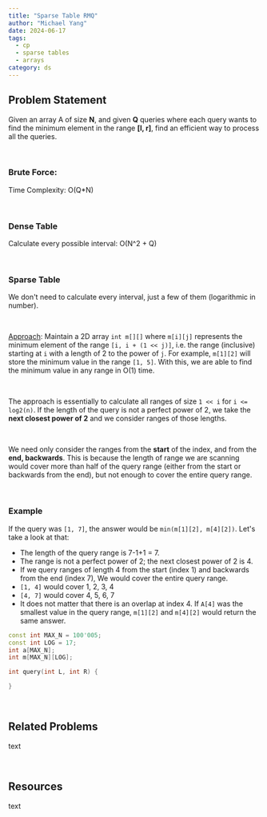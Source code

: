 ```yaml
---
title: "Sparse Table RMQ"
author: "Michael Yang"
date: 2024-06-17
tags:
  - cp
  - sparse tables
  - arrays
category: ds
---
```


## Problem Statement

Given an array A of size **N**, and given **Q** queries where each query wants to find the minimum element in the range **[l, r]**, find an efficient way to process all the queries.

<br>

### Brute Force:

Time Complexity: O(Q\*N)

<br>

### Dense Table

Calculate every possible interval: O(N^2 + Q)

<br>

### Sparse Table

We don't need to calculate every interval, just a few of them (logarithmic in number).

<br>

<u>Approach</u>: Maintain a 2D array `int m[][]` where `m[i][j]` represents the minimum element of the range `[i, i + (1 << j)]`, i.e. the range (inclusive) starting at `i` with a length of 2 to the power of `j`. For example, `m[1][2]` will store the minimum value in the range `[1, 5]`. With this, we are able to find the minimum value in any range in O(1) time.

<br>

The approach is essentially to calculate all ranges of size `1 << i` for `i <= log2(n)`. If the length of the query is not a perfect power of 2, we take the **next closest power of 2** and we consider ranges of those lengths.

<br>

We need only consider the ranges from the **start** of the index, and from the **end, backwards**. This is because the length of range we are scanning would cover more than half of the query range (either from the start or backwards from the end), but not enough to cover the entire query range.

<br>

### Example

If the query was `[1, 7]`, the answer would be `min(m[1][2], m[4][2])`. Let's take a look at that:

- The length of the query range is 7-1+1 = 7.
- The range is not a perfect power of 2; the next closest power of 2 is 4.
- If we query ranges of length 4 from the start (index 1) and backwards from the end (index 7), We would cover the entire query range.
- `[1, 4]` would cover 1, 2, 3, 4
- `[4, 7]` would cover 4, 5, 6, 7
- It does not matter that there is an overlap at index 4. If `A[4]` was the smallest value in the query range, `m[1][2]` and `m[4][2]` would return the same answer.

```cpp
const int MAX_N = 100'005;
const int LOG = 17;
int a[MAX_N];
int m[MAX_N][LOG];

int query(int L, int R) {

}
```

<br>

## Related Problems

text

<br>

## Resources

text
